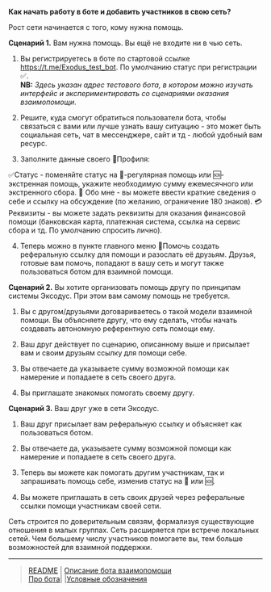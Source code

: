 <b>Как начать работу в боте и добавить участников в свою сеть?</b>

Рост сети начинается с того, кому нужна помощь. 

<b>Сценарий 1.</b> 
Вам нужна помощь. Вы ещё не входите ни в чью сеть. 

1. Вы регистрируетесь в боте по стартовой ссылке https://t.me/Exodus_test_bot.  По умолчанию статус при регистрации ✅.  
**NB:** _Здесь указан адрес тестового бота, в котором можно изучать интерфейс и экспериментировать со сценариями оказания взаимопомощи_.

2. Решите, куда смогут обратиться пользователи бота, чтобы связаться с вами или лучше узнать вашу ситуацию - это может быть социальная сеть,  чат в мессенджере, сайт и тд - любой удобный вам ресурс. 

3. Заполните данные своего 👤Профиля: 

✅Статус - поменяйте статус на 🔆-регулярная помощь или 🆘-экстренная помощь, укажите необходимую сумму ежемесячного или экстренного сбора. 
💬
Обо мне - вы можете ввести краткие сведения о себе и ссылку на обсуждение (по желанию, ограничение 180 знаков). 
💳
Реквизиты - вы можете задать реквизиты для оказания финансовой помощи (банковская карта, платежная система, ссылка на сервис сбора и тд. По умолчанию спросить лично). 

4. Теперь можно в пункте главного меню 🔗Помочь  создать реферальную ссылку для помощи и разослать её друзьям. 
Друзья, готовые вам помочь, попадают в вашу сеть и могут также пользоваться ботом для взаимной помощи.

<b>Сценарий 2.</b>  Вы хотите организовать помощь другу по принципам системы Эксодус. При этом вам самому помощь не требуется. 

1. Вы с другом/друзьями договариваетесь о такой модели взаимной помощи. Вы объясняете другу, что ему сделать, чтобы начать создавать автономную референтную сеть помощи ему. 

2. Ваш друг действует по сценарию, описанному выше и присылает вам и своим друзьям ссылку для помощи себе.

3. Вы отвечаете да указываете сумму возможной помощи как намерение и попадаете в сеть своего друга.

4. Вы приглашате знакомых помогать своему другу.

<b>Сценарий 3.</b> Ваш друг уже в сети Эксодус. 

1. Ваш друг присылает вам реферальную ссылку и объясняет как пользоваться ботом.

2. Вы отвечаете да, указываете сумму возможной помощи как намерение и попадаете в сеть своего друга.

3. Теперь вы можете как помогать другим участникам, так и запрашивать помощь себе, изменив статус на 🔆 или 🆘.

4. Вы можете приглашать в сеть своих друзей через реферальные ссылки помощи участникам своей сети.

Сеть строится по доверительным связям, формализуя существующие отношения в малых группах. Сеть расширяется при встрече локальных сетей. Чем большему числу участников помогаете вы, тем больше возможностей для взаимной поддержки.

---
> [README](README.md) | [Описание бота взаимопомощи](../index.md)   
> [Про бота](about_bot.md)| |[Условные обозначения](conventions.md)

